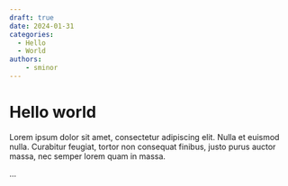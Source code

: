 ```yaml
---
draft: true 
date: 2024-01-31 
categories:
  - Hello
  - World
authors:
    - sminor
---
```


# Hello world

Lorem ipsum dolor sit amet, consectetur adipiscing elit. Nulla et euismod
nulla. Curabitur feugiat, tortor non consequat finibus, justo purus auctor
massa, nec semper lorem quam in massa.

<!-- more -->
...
